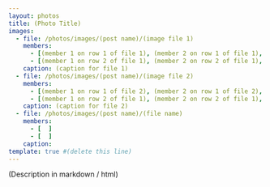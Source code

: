```yaml
---
layout: photos
title: (Photo Title)
images:
  - file: /photos/images/(post name)/(image file 1)
    members: 
      - [(member 1 on row 1 of file 1), (member 2 on row 1 of file 1), ...] #(from left to right)
      - [(member 1 on row 2 of file 1), (member 2 on row 2 of file 1), ...] #(from top to bottom)
    caption: (caption for file 1)
  - file: /photos/images/(post name)/(image file 2)
    members: 
      - [(member 1 on row 1 of file 2), (member 2 on row 1 of file 2), ...]
      - [(member 1 on row 2 of file 1), (member 2 on row 2 of file 1), ...]
    caption: (caption for file 2)
  - file: /photos/images/(post name)/(file name)
    members: 
      - [  ]
      - [  ]
    caption: 
template: true #(delete this line)
---
```


(Description in markdown / html)